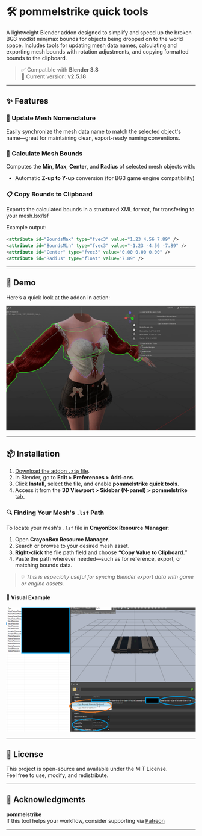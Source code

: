 # 🛠️ pommelstrike quick tools

A lightweight Blender addon designed to simplify and speed up the broken BG3 modkit min/max bounds for objects being dropped on to the world space.
Includes tools for updating mesh data names, calculating and exporting mesh bounds with rotation adjustments, and copying formatted bounds to the clipboard.

> ✅ Compatible with **Blender 3.8**  
> 🔧 Current version: **v2.5.18**  
---

## ✨ Features

### 🔁 Update Mesh Nomenclature
Easily synchronize the mesh data name to match the selected object's name—great for maintaining clean, export-ready naming conventions.

### 📏 Calculate Mesh Bounds
Computes the **Min**, **Max**, **Center**, and **Radius** of selected mesh objects with:
- Automatic **Z-up to Y-up** conversion (for BG3 game engine compatibility)

### 📋 Copy Bounds to Clipboard
Exports the calculated bounds in a structured XML format, for transfering to your mesh.lsx/lsf

Example output:
```xml
<attribute id="BoundsMax" type="fvec3" value="1.23 4.56 7.89" />
<attribute id="BoundsMin" type="fvec3" value="-1.23 -4.56 -7.89" />
<attribute id="Center" type="fvec3" value="0.00 0.00 0.00" />
<attribute id="Radius" type="float" value="7.89" />
```

---

## 🎥 Demo

Here’s a quick look at the addon in action:

![quicktools_min-max](https://github.com/pommelstrike/pommelstrike_quicktools/blob/main/quicktools_min-max.gif?raw=true)

---

## 📦 Installation

1. [Download the addon `.zip` file](https://github.com/pommelstrike/pommelstrike_quicktools/blob/main/pmlstk_quicktools.zip?raw=true).
2. In Blender, go to **Edit > Preferences > Add-ons**.
3. Click **Install**, select the file, and enable **pommelstrike quick tools**.
4. Access it from the **3D Viewport > Sidebar (N-panel) > pommelstrike** tab.


### 🔍 Finding Your Mesh's `.lsf` Path

To locate your mesh's `.lsf` file in **CrayonBox Resource Manager**:

1. Open **CrayonBox Resource Manager**.
2. Search or browse to your desired mesh asset.
3. **Right-click** the file path field and choose **“Copy Value to Clipboard.”**
4. Paste the path wherever needed—such as for reference, export, or matching bounds data.

> 💡 *This is especially useful for syncing Blender export data with game or engine assets.*

#### 📸 Visual Example

![CrayonBox - Copy LSF Path](https://github.com/pommelstrike/pommelstrike_quicktools/blob/main/mni-max.png?raw=true)

---


## 📄 License

This project is open-source and available under the MIT License.  
Feel free to use, modify, and redistribute.

---

## 🤝 Acknowledgments

**pommelstrike**  
If this tool helps your workflow, consider supporting via [Patreon](https://www.patreon.com/pommelstrike)

---
